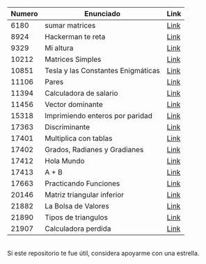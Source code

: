 **Numero** |  **Enunciado** | **Link**
------------ | ------------- | ------------- 
6180 | sumar matrices | [Link](https://github.com/FranzxFernandez/omegaUp-EjerciciosResueltos/blob/main/sumar%20matrices/main.c)
8924 | Hackerman te reta | [Link](https://github.com/FranzxFernandez/omegaUp-EjerciciosResueltos/blob/main/Hackerman%20te%20reta/main.c)
9329 | Mi altura | [Link](https://github.com/FranzxFernandez/omegaUp-EjerciciosResueltos/blob/main/Mi%20altura/main.c)
10212 | Matrices Simples | [Link](https://github.com/FranzxFernandez/omegaUp-EjerciciosResueltos/blob/main/Matrices%20Simples/main.c)
10851 | Tesla y las Constantes Enigmáticas | [Link](https://github.com/FranzxFernandez/omegaUp-EjerciciosResueltos/blob/main/Tesla%20y%20las%20Constantes%20Enigm%C3%A1ticas/main.c)
11106 | Pares | [Link](https://github.com/FranzxFernandez/omegaUp-EjerciciosResueltos/blob/main/Pares/main.c)
11394 | Calculadora de salario | [Link](https://github.com/FranzxFernandez/omegaUp-EjerciciosResueltos/blob/main/Calculadora%20de%20salario/main.c)
11456 | Vector dominante | [Link](https://github.com/FranzxFernandez/omegaUp-EjerciciosResueltos/blob/main/Vector_dominante/main.c)
15318 | Imprimiendo enteros por paridad | [Link](https://github.com/FranzxFernandez/omegaUp-EjerciciosResueltos/blob/main/Imprimiendo_enteros_por_paridad/main.c)
17363 | Discriminante | [Link](https://github.com/FranzxFernandez/omegaUp-EjerciciosResueltos/blob/main/Discriminante/main.c)
17401 | Multiplica con tablas | [Link](https://github.com/FranzxFernandez/omegaUp-EjerciciosResueltos/blob/main/Multiplica_con_tablas/main.c)
17402 | Grados, Radianes y Gradianes | [Link](https://github.com/FranzxFernandez/omegaUp-EjerciciosResueltos/blob/main/Grados%2C%20Radianes%20y%20Gradianes/main.c)
17412 | Hola Mundo | [Link](https://github.com/FranzxFernandez/omegaUp-EjerciciosResueltos/blob/main/Hola%20Mundo/main.c)
17413 | A + B | [Link](https://github.com/FranzxFernandez/omegaUp-EjerciciosResueltos/blob/main/A%2BB/main.c)
17663 | Practicando Funciones | [Link](https://github.com/FranzxFernandez/omegaUp-EjerciciosResueltos/blob/main/Practicando%20Funciones/main.c)
20146 | Matriz triangular inferior | [Link](https://github.com/FranzxFernandez/omegaUp-EjerciciosResueltos/blob/main/Matriz%20triangular%20inferior/main.c)
21882 | La Bolsa de Valores | [Link](https://github.com/FranzxFernandez/omegaUp-EjerciciosResueltos/blob/main/La%20Bolsa%20de%20Valores/main.c)
21890 | Tipos de triangulos | [Link](https://github.com/FranzxFernandez/omegaUp-EjerciciosResueltos/blob/main/Tipos%20de%20triangulos/main.c)
21907 | Calculadora perdida | [Link](https://github.com/FranzxFernandez/omegaUp-EjerciciosResueltos/blob/main/Calculadora%20perdida/main.c)

<br>
Si este repositorio te fue útil, considera apoyarme con una estrella.
